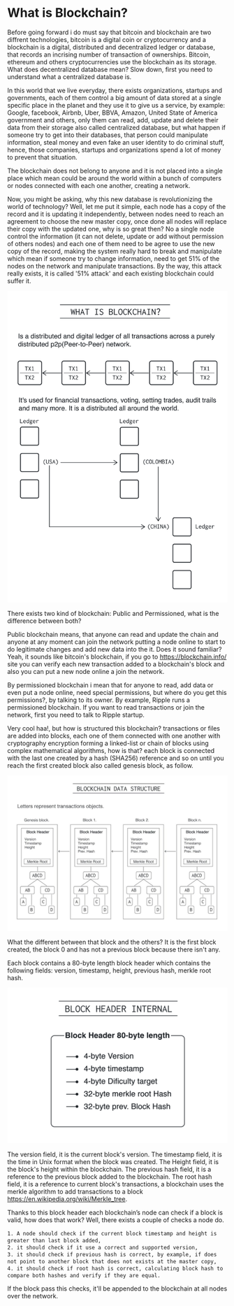 # What is Blockchain?

Before going forward i do must say that bitcoin and blockchain are two diffrent technologies, bitcoin is a digital coin or cryptocurrency and a blockchain is a digital, distributed and decentralized ledger or database, that records an incrising number of transaction of ownerships. Bitcoin, ethereum and others cryptocurrencies use the blockchain as its storage. What does decentralized database mean? Slow down, first you need to understand what a centralized database is.

In this world that we live everyday, there exists organizations, startups and governments, each of them control a big amount of data stored at a single specific place in the planet and they use it to give us a service, by example: Google, facebook, Airbnb, Uber, BBVA, Amazon, United State of America government and others, only them can read, add, update and delete their data from their storage also called centralized database, but what happen if someone try to get into their databases, that  person could manipulate information, steal money and even fake an user identity to do criminal stuff, hence, those companies, startups and organizations spend a lot of money to prevent that situation.

The blockchain does not belong to anyone and it is not placed into a single place which mean could be around the world within a bunch of computers or nodes connected with each one another, creating a network.

Now, you might be asking, why this new database is revolutionizing the world of technology? Well, let me put it simple, each node has a copy of the record and it is updating it independently, between nodes need to reach an agreement to choose the new master copy, once done all nodes will replace their copy with the updated one, why is so great then? No a single node control the information (it can not delete, update or add without permission of others nodes) and each one of them need to be agree to use the new copy of the record, making the system really hard to break and manipulate which mean if someone try to change information, need to get 51% of the nodes on the network and manipulate transactions. By the way, this attack really exists, it is called '51% attack' and each existing blockchain could suffer it.

![What is Blockchain-05.png](What-is-Blockchain-05.png)

There exists two kind of blockchain: Public and Permissioned, what is the difference between both?

Public blockchain means, that anyone can read and update the chain and anyone at any moment can join the network putting a node online to start to do legitimate changes and add new data into the it.  Does it sound familiar? Yeah, it sounds like bitcoin's blockchain, if you go to https://blockchain.info/ site you can verify each new transaction added to a blockchain's block and also you can put a new node online a join the network.

By permissioned blockchain i mean that for anyone to read, add data or even put a node online, need special permissions, but where do you get this permissions?, by talking to its owner. By example, Ripple runs a permissioned blockchain. If you want to read transactions or join the network, first you need to talk to Ripple startup.

Very cool haa!, but how is structured this blockchain? transactions or files are added into blocks, each one of them connected with one another with cryptography encryption forming a linked-list or chain of blocks using complex mathematical algorithms, how is that? each block is connected with the last one created by a hash (SHA256) reference and so on until you reach the first created block also called genesis block, as follow.

![blockchain-data-structure linked-list.jpg](blockchain-data-structure-linked-list.jpg)

What the different between that block and the others? It is the first block created, the block 0 and has not a previous block because there isn't any.

Each block contains a 80-byte length block header which contains the following fields: version, timestamp, height, previous hash, merkle root hash.

![Block Header Internal-04.png](Block-Header-Internal-04.png)

The version field, it is the current block's version.
The timestamp field, it is the time in Unix format when the block was created.
The Height field, it is the block's height within the blockchain.
The previous hash field, it is a reference to the previous block added to the blockchain.
The root hash field, it is a reference to current block's transactions, a blockchain uses the merkle algorithm to add transactions to a block https://en.wikipedia.org/wiki/Merkle_tree.

Thanks to this block header each blockchain’s node can check if a block is valid, how does that work? Well, there exists a couple of checks a node do.

	1. A node should check if the current block timestamp and height is greater than last block added,
	2. it should check if it use a correct and supported version,
	3. it should check if previous hash is correct, by example, if does not point to another block that does not exists at the master copy,
	4. it should check if root hash is correct, calculating block hash to compare both hashes and verify if they are equal.

If the block pass this checks, it'll be appended to the blockchain at all nodes over the network.